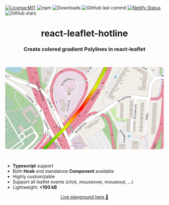 [![License:MIT](https://img.shields.io/badge/License-MIT-yellow.svg)](https://opensource.org/licenses/MIT)
![npm](https://img.shields.io/npm/v/react-leaflet-hotline)
![Downloads](https://img.shields.io/github/downloads/peacefulotter/react-leaflet-hotline/total)
![GitHub last commit](https://img.shields.io/github/last-commit/peacefulotter/react-leaflet-hotline)
[![Netlify Status](https://api.netlify.com/api/v1/badges/48c9fde3-3471-4408-9f78-0528bc484cc1/deploy-status)](https://app.netlify.com/sites/react-leaflet-hotline/deploys)
![GitHub stars](https://img.shields.io/github/stars/peacefulotter/react-leaflet-hotline?style=social)

<div align="center">
    <h1>react-leaflet-hotline</h2>
    <h3>Create colored gradient Polylines in react-leaflet</h3>
    <br />
    <p align="center">
        <img style='border-radius: 8px' src="./overview.png" alt="" width="850px" />
    </p>
</div>
<br />
<div>
  <ul style='margin-top: 10px'>
    <li><b>Typescript</b> support</li>
    <li>Both <b>Hook</b> and standalone <b>Component</b> available</li>
    <li>Highly customizable</li>
    <li>Support all leaflet events (click, mouseover, mouseout, ...)</li>
    <li>Lightweight: <b> <100 kB </b> </li>
  </ul>
</div>

<div>
  <p align="center">
    <a href="https://react-leaflet-hotline.netlify.app" target="_blank">
    Live playground here 🎨
    </a>
  </p>
</div>
